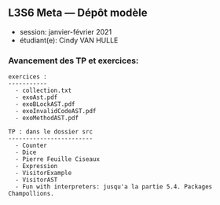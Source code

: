 ## L3S6 Meta — Dépôt modèle

- session: janvier-février 2021
- étudiant(e): Cindy VAN HULLE

### Avancement des TP et exercices:

    exercices :
    -----------
      - collection.txt
      - exoAst.pdf
      - exoBLockAST.pdf
      - exoInvalidCodeAST.pdf
      - exoMethodAST.pdf
    
    TP : dans le dossier src
    ------------------------
      - Counter
      - Dice
      - Pierre Feuille Ciseaux
      - Expression
      - VisitorExample
      - VisitorAST
      - Fun with interpreters: jusqu'a la partie 5.4. Packages Champollions.
